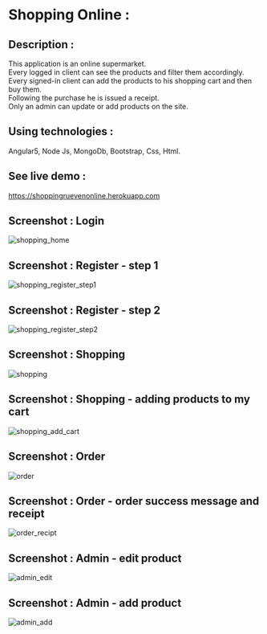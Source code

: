 # Shopping Online :

## Description :

This application is an online supermarket.<br />
Every logged in client can see the products and filter them accordingly.<br />
Every signed-in client can add the products to his shopping cart and then buy them.<br />
Following the purchase he is issued a receipt.<br />
Only an admin can update or add products on the site.<br />

## Using technologies :

Angular5, Node Js, MongoDb, Bootstrap, Css, Html.

## See live demo :
https://shoppingruevenonline.herokuapp.com

## Screenshot : Login

![shopping_home](https://user-images.githubusercontent.com/40452887/51164852-fd034b00-18a6-11e9-82a2-f348ac88241c.png)

## Screenshot : Register - step 1

![shopping_register_step1](https://user-images.githubusercontent.com/40452887/51129435-1ec2ea80-1833-11e9-9011-1a04fc4c0f36.png)

## Screenshot : Register - step 2

![shopping_register_step2](https://user-images.githubusercontent.com/40452887/51129524-5cc00e80-1833-11e9-8787-db7e0f1e252d.png)

## Screenshot : Shopping

![shopping](https://user-images.githubusercontent.com/40452887/51129704-ccce9480-1833-11e9-9448-6ad5e4f1d292.png)

## Screenshot : Shopping - adding products to my cart

![shopping_add_cart](https://user-images.githubusercontent.com/40452887/51129789-0a332200-1834-11e9-838f-3c58907f9392.png)

## Screenshot : Order

![order](https://user-images.githubusercontent.com/40452887/51129840-364ea300-1834-11e9-8614-e0b6d60f1704.png)

## Screenshot : Order - order success message and receipt

![order_recipt](https://user-images.githubusercontent.com/40452887/51129954-7dd52f00-1834-11e9-87c0-5bdb44da3524.png)

## Screenshot : Admin - edit product

![admin_edit](https://user-images.githubusercontent.com/40452887/51130059-cb519c00-1834-11e9-9242-64f5b6a0dca4.png)

## Screenshot : Admin - add product

![admin_add](https://user-images.githubusercontent.com/40452887/51130097-dc9aa880-1834-11e9-9df0-6b6a1586b716.png)

